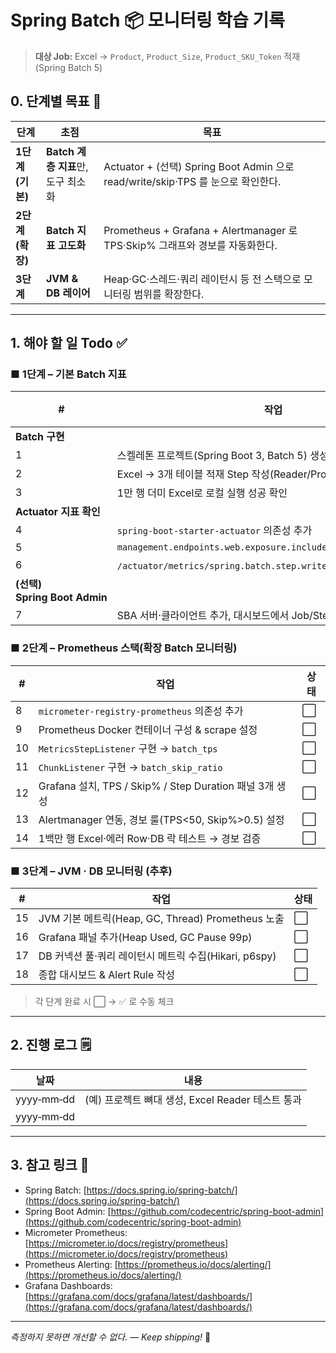 # Spring Batch 📦 모니터링 학습 기록

> **대상 Job:** Excel → `Product`, `Product_Size`, `Product_SKU_Token` 적재 (Spring Batch 5)

## 0. 단계별 목표 🎯

| 단계           | 초점                       | 목표                                                                   |
| ------------ | ------------------------ | -------------------------------------------------------------------- |
| **1단계 (기본)** | **Batch 계층 지표**만, 도구 최소화 | Actuator + (선택) Spring Boot Admin 으로 read/write/skip·TPS 를 눈으로 확인한다. |
| **2단계 (확장)** | **Batch 지표 고도화**         | Prometheus + Grafana + Alertmanager 로 TPS·Skip% 그래프와 경보를 자동화한다.      |
| **3단계**      | **JVM & DB 레이어**         | Heap·GC·스레드·쿼리 레이턴시 등 전 스택으로 모니터링 범위를 확장한다.                          |

---

## 1. 해야 할 일 Todo ✅

### ■ 1단계 – 기본 Batch 지표

| #                          | 작업                                                              | 상태 |
| -------------------------- | --------------------------------------------------------------- | -- |
| **Batch 구현**               |                                                                 |    |
| 1                          | 스켈레톤 프로젝트(Spring Boot 3, Batch 5) 생성                            | ⬜  |
| 2                          | Excel → 3개 테이블 적재 Step 작성(Reader/Processor/Writer)              | ⬜  |
| 3                          | 1만 행 더미 Excel로 로컬 실행 성공 확인                                      | ⬜  |
| **Actuator 지표 확인**         |                                                                 |    |
| 4                          | `spring-boot-starter-actuator` 의존성 추가                           | ⬜  |
| 5                          | `management.endpoints.web.exposure.include=metrics,health,info` | ⬜  |
| 6                          | `/actuator/metrics/spring.batch.step.write.count` 값 확인          | ⬜  |
| **(선택) Spring Boot Admin** |                                                                 |    |
| 7                          | SBA 서버·클라이언트 추가, 대시보드에서 Job/Step 현황 확인                          | ⬜  |

### ■ 2단계 – Prometheus 스택(확장 Batch 모니터링)

| #  | 작업                                               | 상태 |
| -- | ------------------------------------------------ | -- |
| 8  | `micrometer-registry-prometheus` 의존성 추가          | ⬜  |
| 9  | Prometheus Docker 컨테이너 구성 & scrape 설정            | ⬜  |
| 10 | `MetricsStepListener` 구현 → `batch_tps`           | ⬜  |
| 11 | `ChunkListener` 구현 → `batch_skip_ratio`          | ⬜  |
| 12 | Grafana 설치, TPS / Skip% / Step Duration 패널 3개 생성 | ⬜  |
| 13 | Alertmanager 연동, 경보 룰(TPS<50, Skip%>0.5) 설정      | ⬜  |
| 14 | 1백만 행 Excel·에러 Row·DB 락 테스트 → 경보 검증              | ⬜  |

### ■ 3단계 – JVM · DB 모니터링 (추후)

| #  | 작업                                         | 상태 |
| -- | ------------------------------------------ | -- |
| 15 | JVM 기본 메트릭(Heap, GC, Thread) Prometheus 노출 | ⬜  |
| 16 | Grafana 패널 추가(Heap Used, GC Pause 99p)     | ⬜  |
| 17 | DB 커넥션 풀·쿼리 레이턴시 메트릭 수집(Hikari, p6spy)     | ⬜  |
| 18 | 종합 대시보드 & Alert Rule 작성                    | ⬜  |

> 각 단계 완료 시 ⬜ → ✅ 로 수동 체크

---

## 2. 진행 로그 🗒️

| 날짜         | 내용                                  |
| ---------- | ----------------------------------- |
| yyyy‑mm‑dd | (예) 프로젝트 뼈대 생성, Excel Reader 테스트 통과 |
| yyyy‑mm‑dd |                                     |

---


## 3. 참고 링크 🔗

* Spring Batch: [https://docs.spring.io/spring-batch/](https://docs.spring.io/spring-batch/)
* Spring Boot Admin: [https://github.com/codecentric/spring-boot-admin](https://github.com/codecentric/spring-boot-admin)
* Micrometer Prometheus: [https://micrometer.io/docs/registry/prometheus](https://micrometer.io/docs/registry/prometheus)
* Prometheus Alerting: [https://prometheus.io/docs/alerting/](https://prometheus.io/docs/alerting/)
* Grafana Dashboards: [https://grafana.com/docs/grafana/latest/dashboards/](https://grafana.com/docs/grafana/latest/dashboards/)

---

*측정하지 못하면 개선할 수 없다. — Keep shipping!* 🚀
